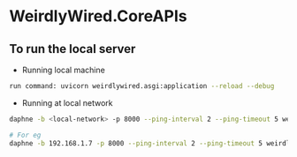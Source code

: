 # WeirdlyWired.CoreAPIs

## To run the local server
- Running local machine
```bash
run command: uvicorn weirdlywired.asgi:application --reload --debug
```

- Running at local network
```bash
daphne -b <local-network> -p 8000 --ping-interval 2 --ping-timeout 5 weirdlywired.asgi:application

# For eg
daphne -b 192.168.1.7 -p 8000 --ping-interval 2 --ping-timeout 5 weirdlywired.asgi:application

```